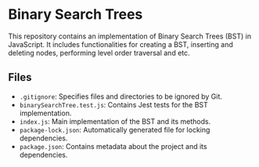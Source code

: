 # Binary Search Trees

This repository contains an implementation of Binary Search Trees (BST) in JavaScript. It includes functionalities for creating a BST, inserting and deleting nodes, performing level order traversal and etc.

## Files

- `.gitignore`: Specifies files and directories to be ignored by Git.
- `binarySearchTree.test.js`: Contains Jest tests for the BST implementation.
- `index.js`: Main implementation of the BST and its methods.
- `package-lock.json`: Automatically generated file for locking dependencies.
- `package.json`: Contains metadata about the project and its dependencies.
